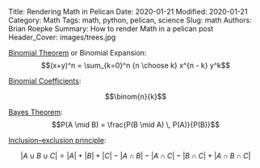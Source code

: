 Title: Rendering Math in Pelican
Date: 2020-01-21
Modified: 2020-01-21
Category: Math
Tags: math, python, pelican, science
Slug: math
Authors: Brian Roepke
Summary: How to render Math in a pelican post
Header_Cover: images/trees.jpg

[Binomial Theorem](https://en.wikipedia.org/wiki/Binomial_theorem) or Binomial Expansion:  
$$(x+y)^n = \sum_{k=0}^n {n \choose k} x^{n - k} y^k$$

[Binomial Coefficients](https://en.wikipedia.org/wiki/Binomial_coefficient):

$$\binom{n}{k}$$

[Bayes Theorem](https://en.wikipedia.org/wiki/Bayes'_theorem):  
$$P(A \mid B) = \frac{P(B \mid A) \, P(A)}{P(B)}$$

[Inclusion–exclusion principle](https://en.wikipedia.org/wiki/Inclusion–exclusion_principle):

$$|A \cup B \cup C| = |A| + |B| + |C| - |A \cap B| - |A \cap C| - |B \cap C| + |A \cap B \cap C|$$
